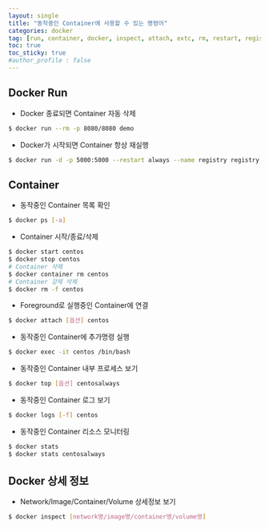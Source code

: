 ```yaml
---
layout: single
title: "동작중인 Container에 사용할 수 있는 명령어"
categories: docker
tag: [run, container, docker, inspect, attach, extc, rm, restart, registry, ps, top, logs, log]
toc: true
toc_sticky: true
#author_profile : false
---
```




## Docker Run

* Docker 종료되면 Container 자동 삭제

```bash
$ docker run --rm -p 8080/8080 demo
```

* Docker가 시작되면 Container 항상 재실행

```bash
$ docker run -d -p 5000:5000 --restart always --name registry registry:2
```



## Container

* 동작중인 Container 목록 확인

```bash
$ docker ps [-a]
```

* Container 시작/종료/삭제

```bash
$ docker start centos
$ docker stop centos
# Container 삭제
$ docker container rm centos
# Container 강제 삭제
$ docker rm -f centos
```

* Foreground로 실행중인 Container에 연결

```bash
$ docker attach [옵션] centos
```

* 동작중인 Container에 추가명령 실행

```bash
$ docker exec -it centos /bin/bash
```

* 동작중인 Container 내부 프로세스 보기

```bash
$ docker top [옵션] centosalways
```

* 동작중인 Container 로그 보기

```bash
$ docker logs [-f] centos
```

* 동작중인 Container 리소스 모니터링

```bash
$ docker stats
$ docker stats centosalways
```



## Docker 상세 정보

* Network/Image/Container/Volume 상세정보 보기

```bash
$ docker inspect [network명/image명/container명/volume명]
```

